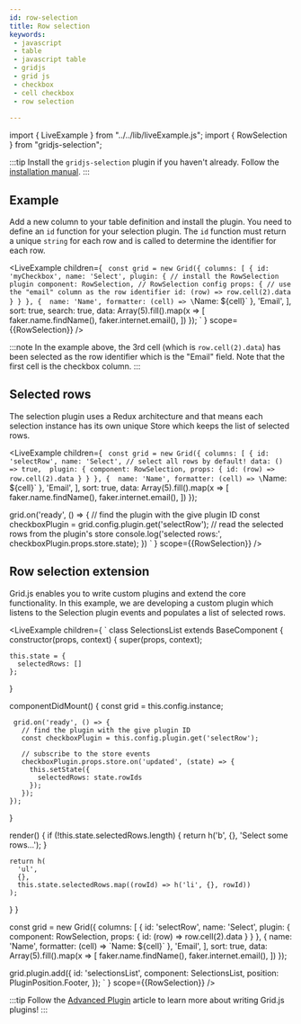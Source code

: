 ```yaml
---
id: row-selection 
title: Row selection
keywords:
 - javascript
 - table
 - javascript table
 - gridjs
 - grid js
 - checkbox
 - cell checkbox
 - row selection 
 
---
```


import { LiveExample } from "../../lib/liveExample.js";
import { RowSelection } from "gridjs-selection";

:::tip
Install the `gridjs-selection` plugin if you haven't already. 
Follow the [installation manual](./examples/selection.md).
:::

## Example

Add a new column to your table definition and install the plugin. You need to define an `id` function for your selection
plugin. The `id` function must return a unique `string` for each row and is called to determine the identifier for each row.

<LiveExample children={
`
const grid = new Grid({
  columns: [
      {
        id: 'myCheckbox',
        name: 'Select',
        plugin: {
          // install the RowSelection plugin
          component: RowSelection,
          // RowSelection config
          props: {
            // use the "email" column as the row identifier
            id: (row) => row.cell(2).data
          }
        }
      },
      { 
        name: 'Name',
        formatter: (cell) => \`Name: \${cell}\`
      },
      'Email',
  ],
  sort: true,
  search: true,
  data: Array(5).fill().map(x => [
    faker.name.findName(),
    faker.internet.email(),
  ])
});
`
} scope={{RowSelection}} />

:::note
In the example above, the 3rd cell (which is `row.cell(2).data`) has been selected as the row identifier which is 
the "Email" field. Note that the first cell is the checkbox column.
:::


## Selected rows

The selection plugin uses a Redux architecture and that means each selection instance has its own unique Store which keeps
the list of selected rows.

<LiveExample children={
`
const grid = new Grid({
  columns: [
      {
        id: 'selectRow',
        name: 'Select',
        // select all rows by default!
        data: () => true, 
        plugin: {
          component: RowSelection,
          props: {
            id: (row) => row.cell(2).data
          }
        }
      },
      { 
        name: 'Name',
        formatter: (cell) => \`Name: \${cell}\`
      },
      'Email',
  ],
  sort: true,
  data: Array(5).fill().map(x => [
    faker.name.findName(),
    faker.internet.email(),
  ])
});
 
grid.on('ready', () => {
  // find the plugin with the give plugin ID
  const checkboxPlugin = grid.config.plugin.get('selectRow');
  // read the selected rows from the plugin's store
  console.log('selected rows:', checkboxPlugin.props.store.state);
})
`
} scope={{RowSelection}} />

## Row selection extension

Grid.js enables you to write custom plugins and extend the core functionality. In this example, we are developing a custom
plugin which listens to the Selection plugin events and populates a list of selected rows.


<LiveExample children={
`
class SelectionsList extends BaseComponent {
  constructor(props, context) {
    super(props, context);
    
    this.state = {
      selectedRows: []
    };
  }
  
  componentDidMount() {
     const grid = this.config.instance;
     
     grid.on('ready', () => {
       // find the plugin with the give plugin ID
       const checkboxPlugin = this.config.plugin.get('selectRow');
       
       // subscribe to the store events
       checkboxPlugin.props.store.on('updated', (state) => {
         this.setState({
           selectedRows: state.rowIds
         });
       });
    });
  }
  
  render() {
    if (!this.state.selectedRows.length) {
      return h('b', {}, 'Select some rows...');
    }
    
    return h(
      'ul', 
      {}, 
      this.state.selectedRows.map((rowId) => h('li', {}, rowId))
    );
  }
}
  
const grid = new Grid({
  columns: [
      {
        id: 'selectRow',
        name: 'Select',
        plugin: {
          component: RowSelection,
          props: {
            id: (row) => row.cell(2).data
          }
        }
      },
      { 
        name: 'Name',
        formatter: (cell) => \`Name: \${cell}\`
      },
      'Email',
  ],
  sort: true,
  data: Array(5).fill().map(x => [
    faker.name.findName(),
    faker.internet.email(),
  ])
});
 
grid.plugin.add({
  id: 'selectionsList',
  component: SelectionsList,
  position: PluginPosition.Footer,
});
`
} scope={{RowSelection}} />

:::tip
Follow the [Advanced Plugin](./plugin/advanced-plugins.md) article to learn more about writing Grid.js plugins!
:::
